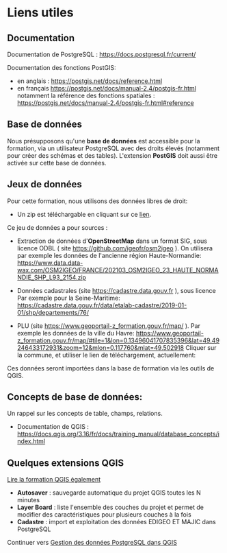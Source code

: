 # Liens utiles

## Documentation

Documentation de PostgreSQL : https://docs.postgresql.fr/current/

Documentation des fonctions PostGIS:

* en anglais : https://postgis.net/docs/reference.html
* en français https://postgis.net/docs/manual-2.4/postgis-fr.html notamment la référence des fonctions spatiales : https://postgis.net/docs/manual-2.4/postgis-fr.html#reference

## Base de données

Nous présupposons qu'une **base de données** est accessible pour la formation, via un utilisateur PostgreSQL avec des droits élevés (notamment pour créer des schémas et des tables). L'extension **PostGIS** doit aussi être activée sur cette base de données.

## Jeux de données

Pour cette formation, nous utilisons des données libres de droit:

* Un zip est téléchargable en cliquant sur ce [lien](https://drive.google.com/file/d/1a2JgGRleE4OTMGAUFPkgkMJAaoOLBArL/view?usp=sharing).

Ce jeu de données a pour sources :

* Extraction de données d'**OpenStreetMap** dans un format SIG, sous licence ODBL ( site https://github.com/igeofr/osm2igeo ). On utilisera par exemple les données de l'ancienne région Haute-Normandie:
https://www.data.data-wax.com/OSM2IGEO/FRANCE/202103_OSM2IGEO_23_HAUTE_NORMANDIE_SHP_L93_2154.zip

* Données cadastrales (site https://cadastre.data.gouv.fr ), sous licence  Par exemple pour la Seine-Maritime:
https://cadastre.data.gouv.fr/data/etalab-cadastre/2019-01-01/shp/departements/76/

* PLU (site https://www.geoportail-z_formation.gouv.fr/map/ ). Par exemple les données de la ville du Havre:
https://www.geoportail-z_formation.gouv.fr/map/#tile=1&lon=0.13496041707835396&lat=49.49246433172931&zoom=12&mlon=0.117760&mlat=49.502918
Cliquer sur la commune, et utiliser le lien de téléchargement, actuellement:

Ces données seront importées dans la base de formation via les outils de QGIS.

## Concepts de base de données:

Un rappel sur les concepts de table, champs, relations.

* Documentation de QGIS : https://docs.qgis.org/3.16/fr/docs/training_manual/database_concepts/index.html


## Quelques extensions QGIS

[Lire la formation QGIS également](https://3liz.github.io/formation-qgis/extensions.html)

* **Autosaver** : sauvegarde automatique du projet QGIS toutes les N minutes
* **Layer Board** : liste l'ensemble des couches du projet et permet de modifier des caractéristiques pour plusieurs couches à la fois
* **Cadastre** : import et exploitation des données EDIGEO ET MAJIC dans PostgreSQL

Continuer vers [Gestion des données PostgreSQL dans QGIS](./postgresql_in_qgis.md)
